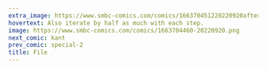 ```yaml
---
extra_image: https://www.smbc-comics.com/comics/166370451220220920after.png
hovertext: Also iterate by half as much with each step.
image: https://www.smbc-comics.com/comics/1663704460-20220920.png
next_comic: kant
prev_comic: special-2
title: File
---
```


